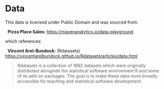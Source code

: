 # Data

This data is licensed under Public Domain and was sourced from:

&nbsp;&nbsp;**Pizza Place Sales:** https://mavenanalytics.io/data-playground

which references:

&nbsp;&nbsp;**Vincent Arel-Bundock:** (Rdatasets) https://vincentarelbundock.github.io/Rdatasets/articles/data.html

> Rdatasets is a collection of 1892 datasets which were originally distributed alongside the statistical software environment R and some of its add-on packages. The goal is to make these data more broadly accessible for teaching and statistical software development.
